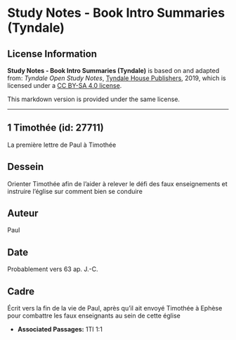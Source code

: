 # Study Notes - Book Intro Summaries (Tyndale)

## License Information

**Study Notes - Book Intro Summaries (Tyndale)** is based on and adapted from: _Tyndale Open Study Notes_, [Tyndale House Publishers](https://tyndaleopenresources.com/), 2019, which is licensed under a [CC BY-SA 4.0 license](https://creativecommons.org/licenses/by-sa/4.0/legalcode.en).

This markdown version is provided under the same license.



--------------------------------

## 1 Timothée (id: 27711)

La première lettre de Paul à Timothée

Dessein
-------

Orienter Timothée afin de l’aider à relever le défi des faux enseignements et instruire l’église sur comment bien se conduire

Auteur
------

Paul

Date
----

Probablement vers 63 ap. J.\-C.

Cadre
-----

Écrit vers la fin de la vie de Paul, après qu’il ait envoyé Timothée à Ephèse pour combattre les faux enseignants au sein de cette église

* **Associated Passages:** 1TI 1:1


